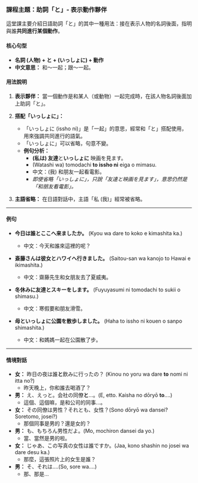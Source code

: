 </br>


### **課程主題：助詞「と」- 表示動作夥伴**

這堂課主要介紹日語助詞「と」的其中一種用法：接在表示人物的名詞後面，指明與誰**共同進行某個動作**。

#### **核心句型**

*   **名詞 (人物) + と + (いっしょに) + 動作**
*   **中文意思：** 和～一起；跟～一起。

#### **用法說明**

1.  **表示夥伴：** 當一個動作是和某人（或動物）一起完成時，在該人物名詞後面加上助詞「と」。

2.  **搭配「いっしょに」：**
    *   「いっしょに (issho ni)」是「一起」的意思，經常和「と」搭配使用，用來強調共同進行的語氣。
    *   「いっしょに」可以省略，句意不變。
    *   **例句分析：**
        *   **(私は) 友達**と**いっしょに** 映画を見ます。
        *   (Watashi wa) tomodachi **to issho ni** eiga o mimasu.
        *   中文：(我) 和朋友一起看電影。
        *   *即使省略「いっしょに」，只說「友達と映画を見ます」，意思仍然是「和朋友看電影」。*

3.  **主語省略：** 在日語對話中，主語「私 (我)」經常被省略。

---

#### **例句**

*   **今日は誰とここへ来ましたか。** (Kyou wa dare to koko e kimashita ka.)
    *   中文：今天和誰來這裡的呢？

*   **斎藤さんは彼女とハワイへ行きました。** (Saitou-san wa kanojo to Hawai e ikimashita.)
    *   中文：齋藤先生和女朋友去了夏威夷。

*   **冬休みに友達とスキーをします。** (Fuyuyasumi ni tomodachi to sukii o shimasu.)
    *   中文：寒假要和朋友滑雪。

*   **母といっしょに公園を散歩しました。** (Haha to issho ni kouen o sanpo shimashita.)
    *   中文：和媽媽一起在公園散了步。

---

#### **情境對話**

*   **女：** 昨日の夜は誰**と**飲みに行ったの？ (Kinou no yoru wa dare **to** nomi ni itta no?)
    *   昨天晚上，你和誰去喝酒了？
*   **男：** え、えっと。会社の同僚**と**...。(E, etto. Kaisha no dōryō **to**....)
    *   這個、這個嘛，是和公司的同事...。
*   **女：** その同僚は男性？それとも、女性？(Sono dōryō wa dansei? Soretomo, josei?)
    *   那個同事是男的？還是女的？
*   **男：** も、もちろん男性だよ。(Mo, mochiron dansei da yo.)
    *   當、當然是男的啦。
*   **女：** じゃあ、この写真の女性は誰ですか。(Jaa, kono shashin no josei wa dare desu ka.)
    *   那麼，這張照片上的女生是誰？
*   **男：** そ、それは....(So, sore wa....)
    *   那、那是...
</br>
